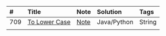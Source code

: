 |#|Title|Note|Solution|Tags|
|:--|:--|:--|:--|:--|
|709|[To Lower Case](https://leetcode.com/problems/to-lower-case/description/)|[Note](/709.ToLowerCase/709.md)|Java/Python|String|
||||||

